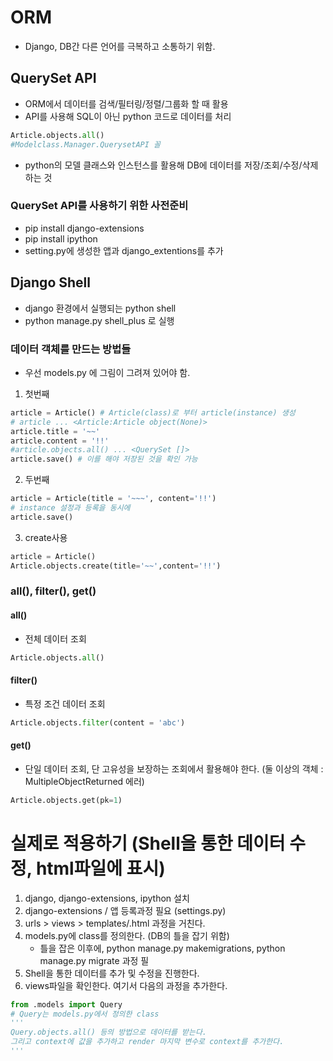 # ORM
- Django, DB간 다른 언어를 극복하고 소통하기 위함.

## QuerySet API
- ORM에서 데이터를 검색/필터링/정렬/그룹화 할 때 활용
- API를 사용해 SQL이 아닌 python 코드로 데이터를 처리
```python
Article.objects.all()
#Modelclass.Manager.QuerysetAPI 꼴
```
- python의 모델 클래스와 인스턴스를 활용해 DB에 데이터를 저장/조회/수정/삭제 하는 것

### QuerySet API를 사용하기 위한 사전준비
- pip install django-extensions
- pip install ipython
- setting.py에 생성한 앱과 django_extentions를 추가

## Django Shell
- django 환경에서 실행되는 python shell
- python manage.py shell_plus 로 실행
### 데이터 객체를 만드는 방법들
- 우선 models.py 에 그림이 그려져 있어야 함.
1. 첫번째
```python
article = Article() # Article(class)로 부터 article(instance) 생성
# article ... <Article:Article object(None)>
article.title = '~~'
article.content = '!!'
#article.objects.all() ... <QuerySet []>
article.save() # 이를 해야 저장된 것을 확인 가능
```
2. 두번째
```python
article = Article(title = '~~~', content='!!')
# instance 설정과 등록을 동시에
article.save()
```

3. create사용
```python
article = Article()
Article.objects.create(title='~~',content='!!')
```

### all(), filter(), get()
#### all()
- 전체 데이터 조회
```python
Article.objects.all()
```
#### filter()
- 특정 조건 데이터 조회
```python
Article.objects.filter(content = 'abc')
```
#### get()
- 단일 데이터 조회, 단 고유성을 보장하는 조회에서 활용해야 한다. (둘 이상의 객체 : MultipleObjectReturned 에러)
```python
Article.objects.get(pk=1)
```

# 실제로 적용하기 (Shell을 통한 데이터 수정, html파일에 표시)
1. django, django-extensions, ipython 설치
2. django-extensions / 앱 등록과정 필요 (settings.py)
3. urls > views > templates/.html 과정을 거친다.
4. models.py에 class를 정의한다. (DB의 틀을 잡기 위함)
    - 틀을 잡은 이후에, python manage.py makemigrations, python manage.py migrate 과정 필
5. Shell을 통한 데이터를 추가 및 수정을 진행한다.
6. views파일을 확인한다. 여기서 다음의 과정을 추가한다.
```python
from .models import Query
# Query는 models.py에서 정의한 class
'''
Query.objects.all() 등의 방법으로 데이터를 받는다.
그리고 context에 값을 추가하고 render 마지막 변수로 context를 추가한다.
'''
```
